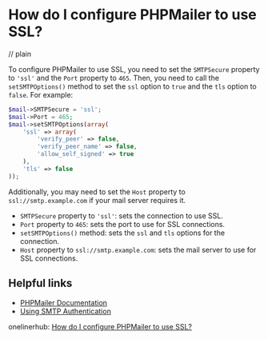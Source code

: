 # How do I configure PHPMailer to use SSL?
// plain

To configure PHPMailer to use SSL, you need to set the `SMTPSecure` property to `'ssl'` and the `Port` property to `465`. Then, you need to call the `setSMTPOptions()` method to set the `ssl` option to `true` and the `tls` option to `false`. For example:

```php
$mail->SMTPSecure = 'ssl';
$mail->Port = 465;
$mail->setSMTPOptions(array(
    'ssl' => array(
        'verify_peer' => false,
        'verify_peer_name' => false,
        'allow_self_signed' => true
    ),
    'tls' => false
));
```

Additionally, you may need to set the `Host` property to `ssl://smtp.example.com` if your mail server requires it.

- `SMTPSecure` property to `'ssl'`: sets the connection to use SSL.
- `Port` property to `465`: sets the port to use for SSL connections.
- `setSMTPOptions()` method: sets the `ssl` and `tls` options for the connection.
- `Host` property to `ssl://smtp.example.com`: sets the mail server to use for SSL connections.

## Helpful links
- [PHPMailer Documentation](https://github.com/PHPMailer/PHPMailer/wiki)
- [Using SMTP Authentication](https://github.com/PHPMailer/PHPMailer/wiki/Using-SMTP-Authentication)

onelinerhub: [How do I configure PHPMailer to use SSL?](https://onelinerhub.com/phpmailer/how-do-i-configure-phpmailer-to-use-ssl)
